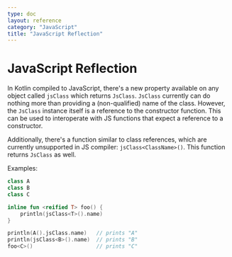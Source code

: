 ```yaml
---
type: doc
layout: reference
category: "JavaScript"
title: "JavaScript Reflection"
---
```


# JavaScript Reflection

In Kotlin compiled to JavaScript, there's a new property available
on any object called `jsClass` which returns `JsClass`. `JsClass` currently can do nothing more than providing
a (non-qualified) name of the class. However, the `JsClass` instance itself is a reference to the constructor function.
This can be used to interoperate with JS functions that expect a reference to a constructor.

Additionally, there's a function similar to class references, which are currently unsupported in JS compiler:
`jsClass<ClassName>()`. This function returns `JsClass` as well.

Examples:

``` kotlin
class A
class B
class C

inline fun <reified T> foo() {
    println(jsClass<T>().name)
}

println(A().jsClass.name)   // prints "A"
println(jsClass<B>().name)  // prints "B"
foo<C>()                    // prints "C"
```
